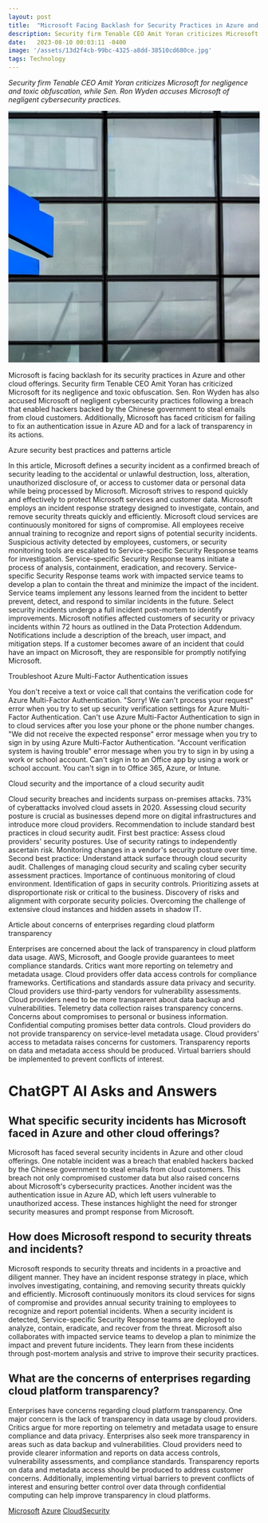 ```yaml
---
layout: post
title:  "Microsoft Facing Backlash for Security Practices in Azure and other Cloud Offerings"
description: Security firm Tenable CEO Amit Yoran criticizes Microsoft for negligence and toxic obfuscation, while Sen. Ron Wyden accuses Microsoft of negligent cybersecurity practices.
date:   2023-08-10 00:03:11 -0400
image: '/assets/13d2f4cb-99bc-4325-a8dd-38510cd680ce.jpg'
tags: Technology
---
```

*Security firm Tenable CEO Amit Yoran criticizes Microsoft for negligence and toxic obfuscation, while Sen. Ron Wyden accuses Microsoft of negligent cybersecurity practices.*

![Microsoft, facing backlash upset negligence and toxic obfuscation on the in Azure and other cloud offerings that has breach and cybersecurity practices](/assets/13d2f4cb-99bc-4325-a8dd-38510cd680ce.jpg "Microsoft Facing Backlash for Security Practices in Azure and other Cloud Offerings")

Microsoft is facing backlash for its security practices in Azure and other cloud offerings. Security firm Tenable CEO Amit Yoran has criticized Microsoft for its negligence and toxic obfuscation. Sen. Ron Wyden has also accused Microsoft of negligent cybersecurity practices following a breach that enabled hackers backed by the Chinese government to steal emails from cloud customers. Additionally, Microsoft has faced criticism for failing to fix an authentication issue in Azure AD and for a lack of transparency in its actions.


Azure security best practices and patterns article

In this article, Microsoft defines a security incident as a confirmed breach of security leading to the accidental or unlawful destruction, loss, alteration, unauthorized disclosure of, or access to customer data or personal data while being processed by Microsoft. Microsoft strives to respond quickly and effectively to protect Microsoft services and customer data. Microsoft employs an incident response strategy designed to investigate, contain, and remove security threats quickly and efficiently. Microsoft cloud services are continuously monitored for signs of compromise. All employees receive annual training to recognize and report signs of potential security incidents. Suspicious activity detected by employees, customers, or security monitoring tools are escalated to Service-specific Security Response teams for investigation. Service-specific Security Response teams initiate a process of analysis, containment, eradication, and recovery. Service-specific Security Response teams work with impacted service teams to develop a plan to contain the threat and minimize the impact of the incident. Service teams implement any lessons learned from the incident to better prevent, detect, and respond to similar incidents in the future. Select security incidents undergo a full incident post-mortem to identify improvements. Microsoft notifies affected customers of security or privacy incidents within 72 hours as outlined in the Data Protection Addendum. Notifications include a description of the breach, user impact, and mitigation steps. If a customer becomes aware of an incident that could have an impact on Microsoft, they are responsible for promptly notifying Microsoft.


Troubleshoot Azure Multi-Factor Authentication issues

You don't receive a text or voice call that contains the verification code for Azure Multi-Factor Authentication. "Sorry! We can't process your request" error when you try to set up security verification settings for Azure Multi-Factor Authentication. Can't use Azure Multi-Factor Authentication to sign in to cloud services after you lose your phone or the phone number changes. "We did not receive the expected response" error message when you try to sign in by using Azure Multi-Factor Authentication. "Account verification system is having trouble" error message when you try to sign in by using a work or school account. Can't sign in to an Office app by using a work or school account. You can't sign in to Office 365, Azure, or Intune.


Cloud security and the importance of a cloud security audit

Cloud security breaches and incidents surpass on-premises attacks. 73% of cyberattacks involved cloud assets in 2020. Assessing cloud security posture is crucial as businesses depend more on digital infrastructures and introduce more cloud providers. Recommendation to include standard best practices in cloud security audit. First best practice: Assess cloud providers' security postures. Use of security ratings to independently ascertain risk. Monitoring changes in a vendor's security posture over time. Second best practice: Understand attack surface through cloud security audit. Challenges of managing cloud security and scaling cyber security assessment practices. Importance of continuous monitoring of cloud environment. Identification of gaps in security controls. Prioritizing assets at disproportionate risk or critical to the business. Discovery of risks and alignment with corporate security policies. Overcoming the challenge of extensive cloud instances and hidden assets in shadow IT.


Article about concerns of enterprises regarding cloud platform transparency

Enterprises are concerned about the lack of transparency in cloud platform data usage. AWS, Microsoft, and Google provide guarantees to meet compliance standards. Critics want more reporting on telemetry and metadata usage. Cloud providers offer data access controls for compliance frameworks. Certifications and standards assure data privacy and security. Cloud providers use third-party vendors for vulnerability assessments. Cloud providers need to be more transparent about data backup and vulnerabilities. Telemetry data collection raises transparency concerns. Concerns about compromises to personal or business information. Confidential computing promises better data controls. Cloud providers do not provide transparency on service-level metadata usage. Cloud providers' access to metadata raises concerns for customers. Transparency reports on data and metadata access should be produced. Virtual barriers should be implemented to prevent conflicts of interest.


# ChatGPT AI Asks and Answers
## What specific security incidents has Microsoft faced in Azure and other cloud offerings?
Microsoft has faced several security incidents in Azure and other cloud offerings. One notable incident was a breach that enabled hackers backed by the Chinese government to steal emails from cloud customers. This breach not only compromised customer data but also raised concerns about Microsoft's cybersecurity practices. Another incident was the authentication issue in Azure AD, which left users vulnerable to unauthorized access. These instances highlight the need for stronger security measures and prompt response from Microsoft.

## How does Microsoft respond to security threats and incidents?
Microsoft responds to security threats and incidents in a proactive and diligent manner. They have an incident response strategy in place, which involves investigating, containing, and removing security threats quickly and efficiently. Microsoft continuously monitors its cloud services for signs of compromise and provides annual security training to employees to recognize and report potential incidents. When a security incident is detected, Service-specific Security Response teams are deployed to analyze, contain, eradicate, and recover from the threat. Microsoft also collaborates with impacted service teams to develop a plan to minimize the impact and prevent future incidents. They learn from these incidents through post-mortem analysis and strive to improve their security practices.

## What are the concerns of enterprises regarding cloud platform transparency?
Enterprises have concerns regarding cloud platform transparency. One major concern is the lack of transparency in data usage by cloud providers. Critics argue for more reporting on telemetry and metadata usage to ensure compliance and data privacy. Enterprises also seek more transparency in areas such as data backup and vulnerabilities. Cloud providers need to provide clearer information and reports on data access controls, vulnerability assessments, and compliance standards. Transparency reports on data and metadata access should be produced to address customer concerns. Additionally, implementing virtual barriers to prevent conflicts of interest and ensuring better control over data through confidential computing can help improve transparency in cloud platforms.


[Microsoft](/tags/Microsoft) [Azure](/tags/Azure) [CloudSecurity](/tags/CloudSecurity)